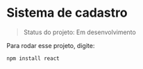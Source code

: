 # Sistema de cadastro

> Status do projeto: Em desenvolvimento

Para rodar esse projeto, digite:

```
npm install react
```
